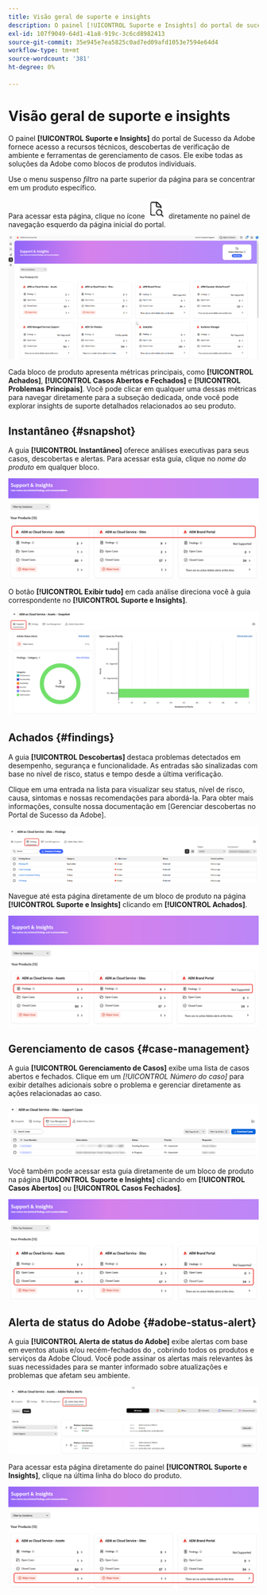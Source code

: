 ```yaml
---
title: Visão geral de suporte e insights
description: O painel [!UICONTROL Suporte e Insights] do portal de sucesso do Adobe fornece acesso a recursos técnicos, descobertas de verificação de ambiente e ferramentas de gerenciamento de casos.
exl-id: 107f9049-64d1-41a8-919c-3c6cd8982413
source-git-commit: 35e945e7ea5825c0ad7ed09afd1053e7594e64d4
workflow-type: tm+mt
source-wordcount: '381'
ht-degree: 0%

---
```


# Visão geral de suporte e insights

O painel **[!UICONTROL Suporte e Insights]** do portal de Sucesso da Adobe fornece acesso a recursos técnicos, descobertas de verificação de ambiente e ferramentas de gerenciamento de casos. Ele exibe todas as soluções da Adobe como blocos de produtos individuais.

Use o menu suspenso *filtro* na parte superior da página para se concentrar em um produto específico.

Para acessar esta página, clique no ícone ![support-and-insights-icon](/help/adobe-success-portal/assets/support-and-insight-icon.png) diretamente no painel de navegação esquerdo da página inicial do portal.

![página de aterrissagem de suporte e insights](/help/adobe-success-portal/assets/support-and-insights-landing-page.png)

Cada bloco de produto apresenta métricas principais, como **[!UICONTROL Achados]**, **[!UICONTROL Casos Abertos e Fechados]** e **[!UICONTROL Problemas Principais]**. Você pode clicar em qualquer uma dessas métricas para navegar diretamente para a subseção dedicada, onde você pode explorar insights de suporte detalhados relacionados ao seu produto.

## Instantâneo {#snapshot}

A guia **[!UICONTROL Instantâneo]** oferece análises executivas para seus casos, descobertas e alertas. Para acessar esta guia, clique no *nome do produto* em qualquer bloco.

![instantâneo do cartão de suporte e informações](/help/adobe-success-portal/assets/snapshot-from-support-insights-card.png)

O botão **[!UICONTROL Exibir tudo]** em cada análise direciona você à guia correspondente no **[!UICONTROL Suporte e Insights]**.

![guia-instantâneo](/help/adobe-success-portal/assets/snapshot-tab-support-and-insights.png)

## Achados {#findings}

A guia **[!UICONTROL Descobertas]** destaca problemas detectados em desempenho, segurança e funcionalidade. As entradas são sinalizadas com base no nível de risco, status e tempo desde a última verificação.

Clique em uma entrada na lista para visualizar seu status, nível de risco, causa, sintomas e nossas recomendações para abordá-la. Para obter mais informações, consulte nossa documentação em [Gerenciar descobertas no Portal de Sucesso da Adobe].

![guia de descobertas](/help/adobe-success-portal/assets/findings-tab-support-and-insights.png)

Navegue até esta página diretamente de um bloco de produto na página **[!UICONTROL Suporte e Insights]** clicando em **[!UICONTROL Achados]**.

![achados-do-suporte-e-cartão-informações](/help/adobe-success-portal/assets/findings-from-support-and-insights-card.png)

## Gerenciamento de casos {#case-management}

A guia **[!UICONTROL Gerenciamento de Casos]** exibe uma lista de casos abertos e fechados. Clique em um *[!UICONTROL Número do caso]* para exibir detalhes adicionais sobre o problema e gerenciar diretamente as ações relacionadas ao caso.

![guia-de-gerenciamento-de-casos](/help/adobe-success-portal/assets/case-management-tab-support-and-insights.png)

Você também pode acessar esta guia diretamente de um bloco de produto na página **[!UICONTROL Suporte e Insights]** clicando em **[!UICONTROL Casos Abertos]** ou **[!UICONTROL Casos Fechados]**.

![gerenciamento de casos de suporte e cartão de informações](/help/adobe-success-portal/assets/case-management-from-support-insights-card.png)

## Alerta de status do Adobe {#adobe-status-alert}

A guia **[!UICONTROL Alerta de status do Adobe]** exibe alertas com base em eventos atuais e/ou recém-fechados do , cobrindo todos os produtos e serviços da Adobe Cloud. Você pode assinar os alertas mais relevantes às suas necessidades para se manter informado sobre atualizações e problemas que afetam seu ambiente.

![guia de alerta de status da adobe](/help/adobe-success-portal/assets/status-alert-tab-support-and-insights.png)

Para acessar esta página diretamente do painel **[!UICONTROL Suporte e Insights]**, clique na última linha do bloco do produto.

![adobe-status-alert-support-and-insights-card](/help/adobe-success-portal/assets/status-alerts-from-support-insights-card.png)
